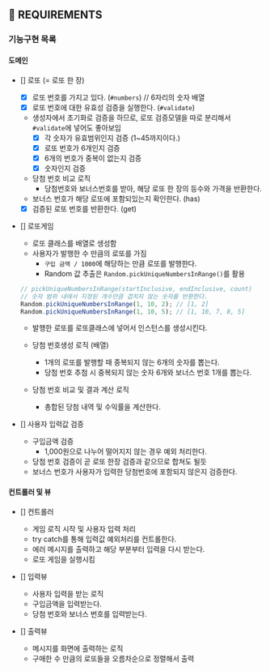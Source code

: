 ## 🚀 REQUIREMENTS

### 기능구현 목록

#### 도메인

- [] 로또 (= 로또 한 장)

  - [x] 로또 번호를 가지고 있다. (`#numbers`) // 6자리의 숫자 배열
  - [x] 로또 번호에 대한 유효성 검증을 실행한다. (`#validate`)
  - 생성자에서 초기화로 검증을 하므로, 로또 검증모델을 따로 분리해서 `#validate`에 넣어도 좋아보임
    - [x] 각 숫자가 유효범위인지 검증 (1~45까지이다.)
    - [x] 로또 번호가 6개인지 검증
    - [x] 6개의 번호가 중복이 없는지 검증
    - [x] 숫자인지 검증
  - 당첨 번호 비교 로직
    - 당첨번호와 보너스번호를 받아, 해당 로또 한 장의 등수와 가격을 반환한다.
  - 보너스 번호가 해당 로또에 포함되있는지 확인한다. (has)
  - [x] 검증된 로또 번호를 반환한다. (get)

- [] 로또게임

  - 로또 클래스를 배열로 생성함
  - 사용자가 발행한 수 만큼의 로또를 가짐
    - `구입 금액 / 1000`에 해당하는 만큼 로또를 발행한다.
    - Random 값 추출은 `Random.pickUniqueNumbersInRange()`를 활용

  ```js
  // pickUniqueNumbersInRange(startInclusive, endInclusive, count)
  // 숫자 범위 내에서 지정된 개수만큼 겹치지 않는 숫자를 반환한다.
  Random.pickUniqueNumbersInRange(1, 10, 2); // [1, 2]
  Random.pickUniqueNumbersInRange(1, 10, 5); // [1, 10, 7, 8, 5]
  ```

  - 발행한 로또를 로또클래스에 넣어서 인스턴스를 생성시킨다.

  - 당첨 번호생성 로직 (배열)
    - 1개의 로또를 발행할 때 중복되지 않는 6개의 숫자를 뽑는다.
    - 당첨 번호 추첨 시 중복되지 않는 숫자 6개와 보너스 번호 1개를 뽑는다.
  - 당첨 번호 비교 및 결과 계산 로직
    - 총합된 당첨 내역 및 수익률을 계산한다.

- [] 사용자 입력값 검증
  - 구입금액 검증
    - 1,000원으로 나누어 떨어지지 않는 경우 예외 처리한다.
  - 당첨 번호 검증이 곧 로또 한장 검증과 같으므로 합쳐도 될듯
  - 보너스 번호가 사용자가 입력한 당첨번호에 포함되지 않은지 검증한다.

#### 컨트롤러 및 뷰

- [] 컨트롤러

  - 게임 로직 시작 및 사용자 입력 처리
  - try catch를 통해 입력값 예외처리를 컨트롤한다.
  - 에러 메시지를 출력하고 해당 부분부터 입력을 다시 받는다.
  - 로또 게임을 실행시킴

- [] 입력뷰

  - 사용자 입력을 받는 로직
  - 구입금액을 입력받는다.
  - 당첨 번호와 보너스 번호를 입력받는다.

- [] 출력뷰
  - 메시지를 화면에 출력하는 로직
  - 구매한 수 만큼의 로또들을 오름차순으로 정렬해서 출력
